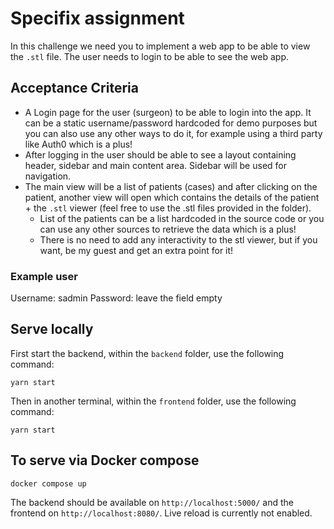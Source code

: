# Specifix assignment

In this challenge we need you to implement a web app to be able to view the `.stl` file. The user needs to login to be able to see the web app.

## Acceptance Criteria

- A Login page for the user (surgeon) to be able to login into the app. It can be a static username/password hardcoded for demo purposes but you can also use any other ways to do it, for example using a third party like Auth0 which is a plus!
- After logging in the user should be able to see a layout containing header, sidebar and main content area. Sidebar will be used for navigation.
- The main view will be a list of patients (cases) and after clicking on the patient, another view will open which contains the details of the patient + the `.stl` viewer (feel free to use the .stl files provided in the folder).
  - List of the patients can be a list hardcoded in the source code or you can use any other sources to retrieve the data which is a plus!
  - There is no need to add any interactivity to the stl viewer, but if you want, be my guest and get an extra point for it!

### Example user
Username: sadmin
Password: leave the field empty


## Serve locally

First start the backend, within the `backend` folder, use the following command:

```
yarn start
```

Then in another terminal, within the `frontend` folder, use the following command:

```
yarn start
```

## To serve via Docker compose

```
docker compose up
```

The backend should be available on `http://localhost:5000/` and the frontend on `http://localhost:8080/`. Live reload is currently not enabled.
